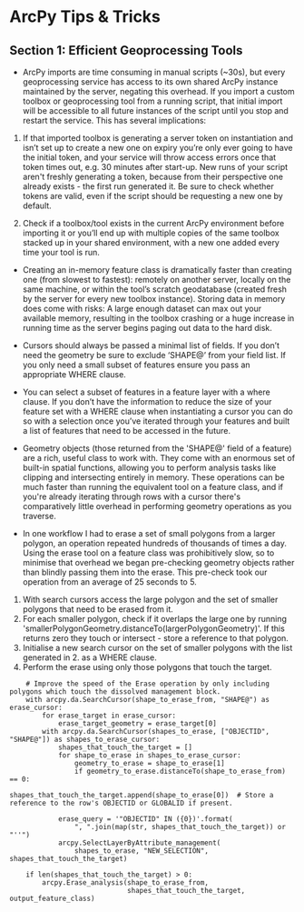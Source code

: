 # ArcPy Tips & Tricks

## Section 1: Efficient Geoprocessing Tools

* ArcPy imports are time consuming in manual scripts (~30s), but every geoprocessing service has access to its own shared ArcPy instance maintained by the server, negating this overhead. If you import a custom toolbox or geoprocessing tool from a running script, that initial import will be accessible to all future instances of the script until you stop and restart the service. This has several implications:

1. If that imported toolbox is generating a server token on instantiation and isn’t set up to create a new one on expiry you’re only ever going to have the initial token, and your service will throw access errors once that token times out, e.g. 30 minutes after start-up. New runs of your script aren't freshly generating a token, because from their perspective one already exists - the first run generated it. Be sure to check whether tokens are valid, even if the script should be requesting a new one by default.

2. Check if a toolbox/tool exists in the current ArcPy environment before importing it or you’ll end up with multiple copies of the same toolbox stacked up in your shared environment, with a new one added every time your tool is run.

* Creating an in-memory feature class is dramatically faster than creating one (from slowest to fastest): remotely on another server, locally on the same machine, or within the tool’s scratch geodatabase (created fresh by the server for every new toolbox instance). Storing data in memory does come with risks: A large enough dataset can max out your available memory, resulting in the toolbox crashing or a huge increase in running time as the server begins paging out data to the hard disk.

* Cursors should always be passed a minimal list of fields. If you don’t need the geometry be sure to exclude ‘SHAPE@’ from your field list. If you only need a small subset of features ensure you pass an appropriate WHERE clause.

* You can select a subset of features in a feature layer with a where clause. If you don’t have the information to reduce the size of your feature set with a WHERE clause when instantiating a cursor you can do so with a selection once you’ve iterated through your features and built a list of features that need to be accessed in the future.

* Geometry objects (those returned from the 'SHAPE@' field of a feature) are a rich, useful class to work with. They come with an enormous set of built-in spatial functions, allowing you to perform analysis tasks like clipping and intersecting entirely in memory. These operations can be much faster than running the equivalent tool on a feature class, and if you're already iterating through rows with a cursor there's comparatively little overhead in performing geometry operations as you traverse.

* In one workflow I had to erase a set of small polygons from a larger polygon, an operation repeated hundreds of thousands of times a day. Using the erase tool on a feature class was prohibitively slow, so to minimise that overhead we began pre-checking geometry objects rather than blindly passing them into the erase. This pre-check took our operation from an average of 25 seconds to 5.

1. With search cursors access the large polygon and the set of smaller polygons that need to be erased from it.
2. For each smaller polygon, check if it overlaps the large one by running 'smallerPolygonGeometry.distanceTo(largerPolygonGeometry)'. If this returns zero they touch or intersect - store a reference to that polygon.
3. Initialise a new search cursor on the set of smaller polygons with the list generated in 2. as a WHERE clause.
4. Perform the erase using only those polygons that touch the target.

``` Py
    # Improve the speed of the Erase operation by only including polygons which touch the dissolved management block.
    with arcpy.da.SearchCursor(shape_to_erase_from, "SHAPE@") as erase_cursor:
        for erase_target in erase_cursor:
            erase_target_geometry = erase_target[0]
        with arcpy.da.SearchCursor(shapes_to_erase, ["OBJECTID", "SHAPE@"]) as shapes_to_erase_cursor:
            shapes_that_touch_the_target = []
            for shape_to_erase in shapes_to_erase_cursor:
                geometry_to_erase = shape_to_erase[1]
                if geometry_to_erase.distanceTo(shape_to_erase_from) == 0:
                    shapes_that_touch_the_target.append(shape_to_erase[0])  # Store a reference to the row's OBJECTID or GLOBALID if present.

            erase_query = '"OBJECTID" IN ({0})'.format(
                ", ".join(map(str, shapes_that_touch_the_target)) or "''")
            arcpy.SelectLayerByAttribute_management(
                shapes_to_erase, "NEW_SELECTION", shapes_that_touch_the_target)

    if len(shapes_that_touch_the_target) > 0:
        arcpy.Erase_analysis(shape_to_erase_from,
                             shapes_that_touch_the_target, output_feature_class)
```
